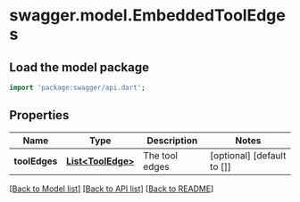 # swagger.model.EmbeddedToolEdges

## Load the model package
```dart
import 'package:swagger/api.dart';
```

## Properties
Name | Type | Description | Notes
------------ | ------------- | ------------- | -------------
**toolEdges** | [**List&lt;ToolEdge&gt;**](ToolEdge.md) | The tool edges | [optional] [default to []]

[[Back to Model list]](../README.md#documentation-for-models) [[Back to API list]](../README.md#documentation-for-api-endpoints) [[Back to README]](../README.md)

